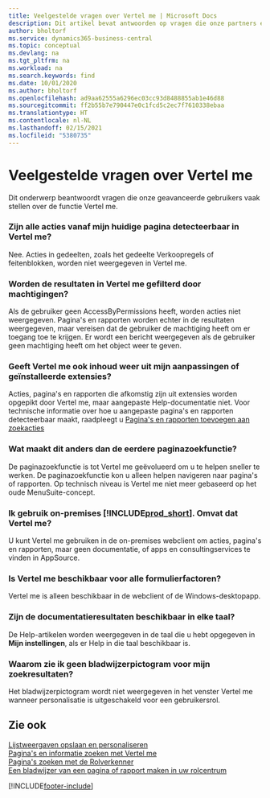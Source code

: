 ```yaml
---
title: Veelgestelde vragen over Vertel me | Microsoft Docs
description: Dit artikel bevat antwoorden op vragen die onze partners en klanten vaak hebben over Vertel me.
author: bholtorf
ms.service: dynamics365-business-central
ms.topic: conceptual
ms.devlang: na
ms.tgt_pltfrm: na
ms.workload: na
ms.search.keywords: find
ms.date: 10/01/2020
ms.author: bholtorf
ms.openlocfilehash: ad9aa62555a6296ec03cc93d8488855ab1e46d88
ms.sourcegitcommit: ff2b55b7e790447e0c1fcd5c2ec7f7610338ebaa
ms.translationtype: HT
ms.contentlocale: nl-NL
ms.lasthandoff: 02/15/2021
ms.locfileid: "5380735"
---
```

# <a name="tell-me-faq"></a>Veelgestelde vragen over Vertel me
Dit onderwerp beantwoordt vragen die onze geavanceerde gebruikers vaak stellen over de functie Vertel me.

### <a name="are-all-actions-from-my-current-page-discoverable-in-tell-me"></a>Zijn alle acties vanaf mijn huidige pagina detecteerbaar in Vertel me?
Nee. Acties in gedeelten, zoals het gedeelte Verkoopregels of feitenblokken, worden niet weergegeven in Vertel me.

### <a name="are-the-results-in-tell-me-filtered-by-permissions"></a>Worden de resultaten in Vertel me gefilterd door machtigingen?
Als de gebruiker geen AccessByPermissions heeft, worden acties niet weergegeven. Pagina's en rapporten worden echter in de resultaten weergegeven, maar vereisen dat de gebruiker de machtiging heeft om er toegang toe te krijgen. Er wordt een bericht weergegeven als de gebruiker geen machtiging heeft om het object weer te geven.

### <a name="does-tell-me-display-content-from-my-customizations-or-installed-third-party-extensions"></a>Geeft Vertel me ook inhoud weer uit mijn aanpassingen of geïnstalleerde extensies?
Acties, pagina's en rapporten die afkomstig zijn uit extensies worden opgepikt door Vertel me, maar aangepaste Help-documentatie niet. Voor technische informatie over hoe u aangepaste pagina's en rapporten detecteerbaar maakt, raadpleegt u [Pagina's en rapporten toevoegen aan zoekacties](/dynamics365/business-central/dev-itpro/developer/devenv-al-menusuite-functionality)

### <a name="what-makes-this-different-from-what-was-previously-known-as-page-search"></a>Wat maakt dit anders dan de eerdere paginazoekfunctie?
De paginazoekfunctie is tot Vertel me geëvolueerd om u te helpen sneller te werken. De paginazoekfunctie kon u alleen helpen navigeren naar pagina's of rapporten. Op technisch niveau is Vertel me niet meer gebaseerd op het oude MenuSuite-concept.

### <a name="i-use-on-premises-prod_short-does-that-include-tell-me"></a>Ik gebruik on-premises [!INCLUDE[prod_short](includes/prod_short.md)]. Omvat dat Vertel me?
U kunt Vertel me gebruiken in de on-premises webclient om acties, pagina's en rapporten, maar geen documentatie, of apps en consultingservices te vinden in AppSource.

### <a name="is-tell-me-available-for-all-form-factors"></a>Is Vertel me beschikbaar voor alle formulierfactoren?
Vertel me is alleen beschikbaar in de webclient of de Windows-desktopapp.

### <a name="are-the-documentation-results-available-in-any-language"></a>Zijn de documentatieresultaten beschikbaar in elke taal?
De Help-artikelen worden weergegeven in de taal die u hebt opgegeven in **Mijn instellingen**, als er Help in die taal beschikbaar is.

### <a name="why-dont-i-see-a-bookmark-icon-for-my-search-results"></a>Waarom zie ik geen bladwijzerpictogram voor mijn zoekresultaten?
Het bladwijzerpictogram wordt niet weergegeven in het venster Vertel me wanneer personalisatie is uitgeschakeld voor een gebruikersrol.


## <a name="see-also"></a>Zie ook  
[Lijstweergaven opslaan en personaliseren](ui-views.md)  
[Pagina's en informatie zoeken met Vertel me](ui-search.md)  
[Pagina's zoeken met de Rolverkenner](ui-role-explorer.md)  
[Een bladwijzer van een pagina of rapport maken in uw rolcentrum](ui-bookmarks.md)


[!INCLUDE[footer-include](includes/footer-banner.md)]
